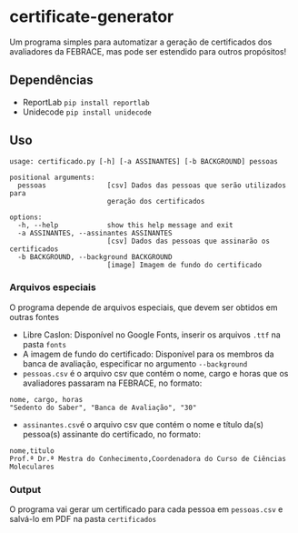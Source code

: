 # certificate-generator
Um programa simples para automatizar a geração de certificados dos avaliadores da FEBRACE, mas pode ser estendido para outros propósitos!

## Dependências
- ReportLab `pip install reportlab`
- Unidecode `pip install unidecode`

## Uso
```
usage: certificado.py [-h] [-a ASSINANTES] [-b BACKGROUND] pessoas

positional arguments:
  pessoas               [csv] Dados das pessoas que serão utilizados para
                        geração dos certificados

options:
  -h, --help            show this help message and exit
  -a ASSINANTES, --assinantes ASSINANTES
                        [csv] Dados das pessoas que assinarão os certificados
  -b BACKGROUND, --background BACKGROUND
                        [image] Imagem de fundo do certificado
```

### Arquivos especiais
O programa depende de arquivos especiais, que devem ser obtidos em outras fontes
- Libre Caslon: Disponível no Google Fonts, inserir os arquivos `.ttf` na pasta `fonts` 
- A imagem de fundo do certificado: Disponível para os membros da banca de avaliação, especificar no argumento `--background`
- `pessoas.csv` é o arquivo csv que contém o nome, cargo e horas que os avaliadores passaram na FEBRACE, no formato:
```
nome, cargo, horas
"Sedento do Saber", "Banca de Avaliação", "30"
```
- `assinantes.csv`é o arquivo csv que contém o nome e título da(s) pessoa(s) assinante do certificado, no formato:
```
nome,titulo
Prof.ª Dr.ª Mestra do Conhecimento,Coordenadora do Curso de Ciências Moleculares
```

### Output
O programa vai gerar um certificado para cada pessoa em `pessoas.csv` e salvá-lo em PDF na pasta `certificados`
